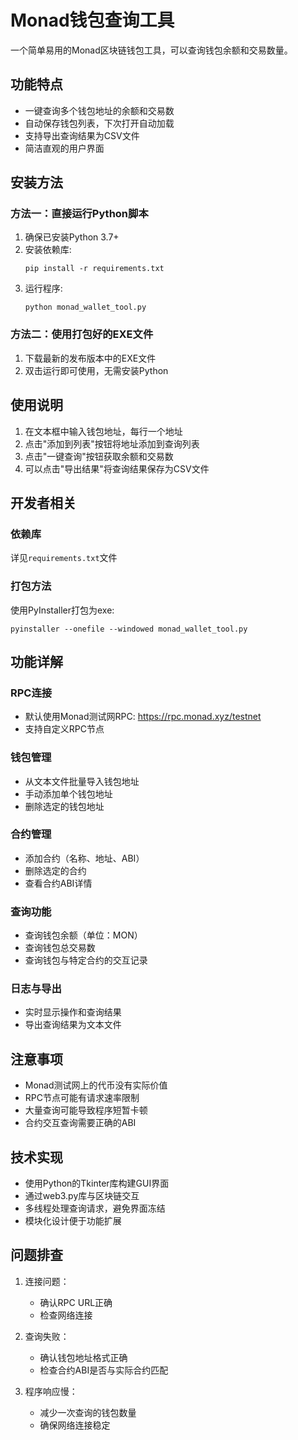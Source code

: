 # Monad钱包查询工具

一个简单易用的Monad区块链钱包工具，可以查询钱包余额和交易数量。

## 功能特点

- 一键查询多个钱包地址的余额和交易数
- 自动保存钱包列表，下次打开自动加载
- 支持导出查询结果为CSV文件
- 简洁直观的用户界面

## 安装方法

### 方法一：直接运行Python脚本

1. 确保已安装Python 3.7+
2. 安装依赖库:
   ```
   pip install -r requirements.txt
   ```
3. 运行程序:
   ```
   python monad_wallet_tool.py
   ```

### 方法二：使用打包好的EXE文件

1. 下载最新的发布版本中的EXE文件
2. 双击运行即可使用，无需安装Python

## 使用说明

1. 在文本框中输入钱包地址，每行一个地址
2. 点击"添加到列表"按钮将地址添加到查询列表
3. 点击"一键查询"按钮获取余额和交易数
4. 可以点击"导出结果"将查询结果保存为CSV文件

## 开发者相关

### 依赖库

详见`requirements.txt`文件

### 打包方法

使用PyInstaller打包为exe:
```
pyinstaller --onefile --windowed monad_wallet_tool.py
```

## 功能详解

### RPC连接
- 默认使用Monad测试网RPC: https://rpc.monad.xyz/testnet
- 支持自定义RPC节点

### 钱包管理
- 从文本文件批量导入钱包地址
- 手动添加单个钱包地址
- 删除选定的钱包地址

### 合约管理
- 添加合约（名称、地址、ABI）
- 删除选定的合约
- 查看合约ABI详情

### 查询功能
- 查询钱包余额（单位：MON）
- 查询钱包总交易数
- 查询钱包与特定合约的交互记录

### 日志与导出
- 实时显示操作和查询结果
- 导出查询结果为文本文件

## 注意事项

- Monad测试网上的代币没有实际价值
- RPC节点可能有请求速率限制
- 大量查询可能导致程序短暂卡顿
- 合约交互查询需要正确的ABI

## 技术实现

- 使用Python的Tkinter库构建GUI界面
- 通过web3.py库与区块链交互
- 多线程处理查询请求，避免界面冻结
- 模块化设计便于功能扩展

## 问题排查

1. 连接问题：
   - 确认RPC URL正确
   - 检查网络连接

2. 查询失败：
   - 确认钱包地址格式正确
   - 检查合约ABI是否与实际合约匹配
   
3. 程序响应慢：
   - 减少一次查询的钱包数量
   - 确保网络连接稳定 
